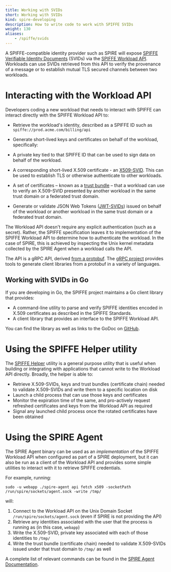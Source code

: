 ```yaml
---
title: Working with SVIDs
short: Working with SVIDs
kind: spire-developing
description: How to write code to work with SPIFFE SVIDs
weight: 130
aliases:
    - /spiffe/svids
---
```


A SPIFFE-compatible identity provider such as SPIRE will expose [SPIFFE Verifiable Identity Documents](/docs/latest/spiffe/concepts/#spiffe-verifiable-identity-document-svid) (SVIDs) via the [SPIFFE Workload API](/docs/latest/spiffe/concepts/#spiffe-workload-api). Workloads can use SVIDs retrieved from this API to verify the provenance of a message or to establish mutual TLS secured channels between two workloads. 

# Interacting with the Workload API

Developers coding a new workload that needs to interact with SPIFFE can interact directly with the SPIFFE Workload API to:

* Retrieve the workload's identity, described as a SPIFFE ID such as `spiffe://prod.acme.com/billing/api`

* Generate short-lived keys and certificates on behalf of the workload, specifically:
 * A private key tied to that SPIFFE ID that can be used to sign data on behalf of the workload. 
 * A corresponding short-lived X.509 certificate - an [X509-SVID](https://github.com/spiffe/spiffe/blob/master/standards/X509-SVID.md). This can be used to establish TLS or otherwise authenticate to other workloads.
 * A set of certificates – known as a [trust bundle](/docs/latest/spiffe/concepts/#trust-bundle) – that a workload can use to verify an X.509-SVID presented by another workload in the same trust domain or a federated trust domain.
* Generate or validate JSON Web Tokens ([JWT-SVIDs](https://github.com/spiffe/spiffe/blob/master/standards/JWT-SVID.md)) issued on behalf of the workload or another workload in the same trust domain or a federated trust domain.

The Workload API doesn't require any explicit authentication (such as a secret). Rather, the SPIFFE specification leaves it to implementation of the SPIFFE Workload API to determine how to authenticate the workload. In the case of SPIRE, this is achieved by inspecting the Unix kernel metadata collected by the SPIRE Agent when a workload calls the API.

The API is a gRPC API, derived [from a protobuf](https://github.com/spiffe/go-spiffe/blob/master/proto/spiffe/workload/workload.proto). The [gRPC project](https://grpc.io/) provides tools to generate client libraries from a protobuf in a variety of languages.

## Working with SVIDs in Go 

If you are developing in Go, the SPIFFE project maintains a Go client library that provides:

* A command-line utility to parse and verify SPIFFE identities encoded in X.509 certificates as described in the SPIFFE Standards.
* A client library that provides an interface to the SPIFFE Workload API.

You can find the library as well as links to the GoDoc on [GitHub](https://github.com/spiffe/go-spiffe).

# Using the SPIFFE Helper utility

The [SPIFFE Helper](https://github.com/spiffe/spiffe-helper) utility is a general purpose utility that is useful when building or integrating with applications that cannot write to the Workload API directly. Broadly, the helper is able to:

* Retrieve X.509-SVIDs, keys and trust bundles (certificate chain) needed to validate X.509-SVIDs and write them to a specific location on disk
* Launch a child process that can use those keys and certificates
* Monitor the expiration time of the same, and pro-actively request refreshed certificates and keys from the Workload API as required
* Signal any launched child process once the rotated certificates have been obtained

# Using the SPIRE Agent

The SPIRE Agent binary can be used as an _implementation_ of the SPIFFE Workload API when configured as part of a SPIRE deployment, but it can also be run as a client of the Workload API and provides some simple utilities to interact with it to retrieve SPIFFE credentials. 

For example, running:

```
sudo -u webapp ./spire-agent api fetch x509 -socketPath /run/spire/sockets/agent.sock -write /tmp/ 
```

will:

1.   Connect to the Workload API on the Unix Domain Socket `/run/spire/sockets/agent.sock` (even if SPIRE is not providing the API)
2.   Retrieve any identities associated with the user that the process is running as (in this case, `webapp`) 
3.   Write the X.509-SVID, private key associated with each of those identities to `/tmp/`
4.   Write the trust bundle (certificate chain) needed to validate X.509-SVIDs issued under that trust domain to `/tmp/` as well

A complete list of relevant commands can be found in the [SPIRE Agent Documentation](https://github.com/spiffe/spire/blob/master/doc/spire_agent.md#command-line-options).
